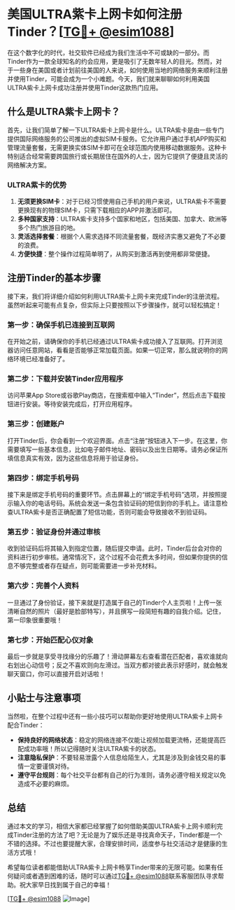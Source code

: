 # 美国ULTRA紫卡上网卡如何注册Tinder？[[TG💪+ @esim1088](https://t.me/s/esim1088)]

在这个数字化的时代，社交软件已经成为我们生活中不可或缺的一部分。而Tinder作为一款全球知名的约会应用，更是吸引了无数年轻人的目光。然而，对于一些身在美国或者计划前往美国的人来说，如何使用当地的网络服务来顺利注册并使用Tinder，可能会成为一个小难题。今天，我们就来聊聊如何利用美国ULTRA紫卡上网卡成功注册并使用Tinder这款热门应用。

## 什么是ULTRA紫卡上网卡？

首先，让我们简单了解一下ULTRA紫卡上网卡是什么。ULTRA紫卡是由一些专门提供国际网络服务的公司推出的虚拟SIM卡服务。它允许用户通过手机APP购买和管理流量套餐，无需更换实体SIM卡即可在全球范围内使用移动数据服务。这种卡特别适合经常需要跨国旅行或长期居住在国外的人士，因为它提供了便捷且灵活的网络解决方案。

### ULTRA紫卡的优势

1. **无须更换SIM卡**：对于已经习惯使用自己手机的用户来说，ULTRA紫卡不需要更换现有的物理SIM卡，只需下载相应的APP并激活即可。
2. **多种国家支持**：ULTRA紫卡支持多个国家和地区，包括美国、加拿大、欧洲等多个热门旅游目的地。
3. **灵活选择套餐**：根据个人需求选择不同流量套餐，既经济实惠又避免了不必要的浪费。
4. **方便快捷**：整个操作过程简单明了，从购买到激活再到使用都非常便捷。

## 注册Tinder的基本步骤

接下来，我们将详细介绍如何利用ULTRA紫卡上网卡来完成Tinder的注册流程。虽然听起来可能有点复杂，但实际上只要按照以下步骤操作，就可以轻松搞定！

### 第一步：确保手机已连接到互联网

在开始之前，请确保你的手机已经通过ULTRA紫卡成功接入了互联网。打开浏览器访问任意网站，看看是否能够正常加载页面。如果一切正常，那么就说明你的网络环境已经准备好了。

### 第二步：下载并安装Tinder应用程序

访问苹果App Store或谷歌Play商店，在搜索框中输入“Tinder”，然后点击下载按钮进行安装。等待安装完成后，打开应用程序。

### 第三步：创建账户

打开Tinder后，你会看到一个欢迎界面。点击“注册”按钮进入下一步。在这里，你需要填写一些基本信息，比如电子邮件地址、密码以及出生日期等。请务必保证所填信息真实有效，因为这些信息将用于验证身份。

### 第四步：绑定手机号码

接下来是绑定手机号码的重要环节。点击屏幕上的“绑定手机号码”选项，并按照提示输入你的电话号码。系统会发送一条包含验证码的短信到你的手机上。请注意检查ULTRA紫卡是否正确配置了短信功能，否则可能会导致接收不到验证码。

### 第五步：验证身份并通过审核

收到验证码后将其输入到指定位置，随后提交申请。此时，Tinder后台会对你的资料进行初步审核。通常情况下，这个过程不会花费太多时间，但如果你提供的信息不够完整或者存在疑点，则可能需要进一步补充材料。

### 第六步：完善个人资料

一旦通过了身份验证，接下来就是打造属于自己的Tinder个人主页啦！上传一张清晰自然的照片（最好是脸部特写），并且撰写一段简短有趣的自我介绍。记住，第一印象很重要哦！

### 第七步：开始匹配心仪对象

最后一步就是享受寻找缘分的乐趣了！滑动屏幕左右查看潜在匹配者，喜欢谁就向右划出心动信号；反之不喜欢则向左滑过。当双方都对彼此表示好感时，就会触发聊天窗口，你可以直接开启对话啦！

## 小贴士与注意事项

当然啦，在整个过程中还有一些小技巧可以帮助你更好地使用ULTRA紫卡上网卡配合Tinder：

- **保持良好的网络状态**：稳定的网络连接不仅能让视频加载更流畅，还能提高匹配成功率哦！所以记得随时关注ULTRA紫卡的状态。
- **注意隐私保护**：不要轻易泄露个人信息给陌生人，尤其是涉及到金钱交易的事情一定要谨慎对待。
- **遵守平台规则**：每个社交平台都有自己的行为准则，请务必遵守相关规定以免造成不必要的麻烦。

## 总结

通过本文的学习，相信大家都已经掌握了如何借助美国ULTRA紫卡上网卡顺利完成Tinder注册的方法了吧？无论是为了娱乐还是寻找真命天子，Tinder都是一个不错的选择。不过也要提醒大家，合理安排时间，适度参与社交活动才是健康的生活方式哦！

希望每位读者都能借助ULTRA紫卡上网卡畅享Tinder带来的无限可能。如果有任何疑问或者遇到困难的话，随时可以通过[TG💪+ @esim1088](https://t.me/s/esim1088)联系客服团队寻求帮助。祝大家早日找到属于自己的幸福！

[[TG💪+ @esim1088](https://t.me/s/esim1088) ![Image](https://i.postimg.cc/4NQfJmqS/Snipaste-2025-05-13-00-14-12.png)]